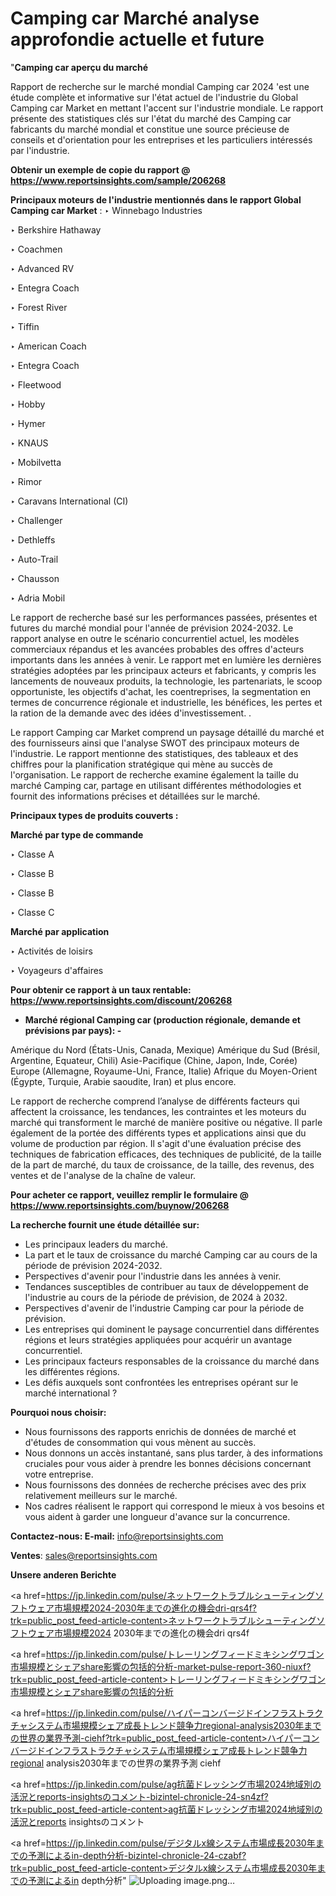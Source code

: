 # Camping car Marché analyse approfondie actuelle et future

"<strong>Camping car aperçu du marché</strong>

Rapport de recherche sur le marché mondial Camping car 2024 'est une étude complète et informative sur l'état actuel de l'industrie du Global Camping car Market en mettant l'accent sur l'industrie mondiale. Le rapport présente des statistiques clés sur l'état du marché des Camping car fabricants du marché mondial et constitue une source précieuse de conseils et d'orientation pour les entreprises et les particuliers intéressés par l'industrie.

<strong>Obtenir un exemple de copie du rapport @ <a href=https://www.reportsinsights.com/sample/206268>https://www.reportsinsights.com/sample/206268</a></strong>

<strong>Principaux moteurs de l'industrie mentionnés dans le rapport Global Camping car Market</strong> :
‣ Winnebago Industries

‣ Berkshire Hathaway

‣ Coachmen

‣ Advanced RV

‣ Entegra Coach

‣ Forest River

‣ Tiffin

‣ American Coach

‣ Entegra Coach

‣ Fleetwood

‣ Hobby

‣ Hymer

‣ KNAUS

‣ Mobilvetta

‣ Rimor

‣ Caravans International (CI)

‣ Challenger

‣ Dethleffs

‣ Auto-Trail

‣ Chausson

‣ Adria Mobil

Le rapport de recherche basé sur les performances passées, présentes et futures du marché mondial pour l'année de prévision 2024-2032. Le rapport analyse en outre le scénario concurrentiel actuel, les modèles commerciaux répandus et les avancées probables des offres d'acteurs importants dans les années à venir. Le rapport met en lumière les dernières stratégies adoptées par les principaux acteurs et fabricants, y compris les lancements de nouveaux produits, la technologie, les partenariats, le scoop opportuniste, les objectifs d'achat, les coentreprises, la segmentation en termes de concurrence régionale et industrielle, les bénéfices, les pertes et la ration de la demande avec des idées d'investissement. .

Le rapport Camping car Market comprend un paysage détaillé du marché et des fournisseurs ainsi que l'analyse SWOT des principaux moteurs de l'industrie. Le rapport mentionne des statistiques, des tableaux et des chiffres pour la planification stratégique qui mène au succès de l'organisation. Le rapport de recherche examine également la taille du marché Camping car, partage en utilisant différentes méthodologies et fournit des informations précises et détaillées sur le marché.

<strong>Principaux types de produits couverts :</strong>

<strong>Marché par type de commande</strong>

‣ Classe A

‣ Classe B

‣ Classe B

‣ Classe C

<strong>Marché par application</strong>

‣ Activités de loisirs

‣ Voyageurs d'affaires

<strong>Pour obtenir ce rapport à un taux rentable: <a href=https://www.reportsinsights.com/discount/206268>https://www.reportsinsights.com/discount/206268</a></strong>
<ul>
  <li><strong>Marché régional Camping car (production régionale, demande et prévisions par pays): -</strong></li>
</ul>
Amérique du Nord (États-Unis, Canada, Mexique)
Amérique du Sud (Brésil, Argentine, Equateur, Chili)
Asie-Pacifique (Chine, Japon, Inde, Corée)
Europe (Allemagne, Royaume-Uni, France, Italie)
Afrique du Moyen-Orient (Égypte, Turquie, Arabie saoudite, Iran) et plus encore.

Le rapport de recherche comprend l’analyse de différents facteurs qui affectent la croissance, les tendances, les contraintes et les moteurs du marché qui transforment le marché de manière positive ou négative. Il parle également de la portée des différents types et applications ainsi que du volume de production par région. Il s'agit d'une évaluation précise des techniques de fabrication efficaces, des techniques de publicité, de la taille de la part de marché, du taux de croissance, de la taille, des revenus, des ventes et de l'analyse de la chaîne de valeur.

<strong>Pour acheter ce rapport, veuillez remplir le formulaire @   <a href=https://www.reportsinsights.com/buynow/206268>https://www.reportsinsights.com/buynow/206268</a></strong>

<strong>La recherche fournit une étude détaillée sur:</strong>
<ul>
  <li>Les principaux leaders du marché.</li>
  <li>La part et le taux de croissance du marché Camping car au cours de la période de prévision 2024-2032.</li>
  <li>Perspectives d'avenir pour l'industrie dans les années à venir.</li>
  <li>Tendances susceptibles de contribuer au taux de développement de l'industrie au cours de la période de prévision, de 2024 à 2032.</li>
  <li>Perspectives d'avenir de l'industrie Camping car pour la période de prévision.</li>
  <li>Les entreprises qui dominent le paysage concurrentiel dans différentes régions et leurs stratégies appliquées pour acquérir un avantage concurrentiel.</li>
  <li>Les principaux facteurs responsables de la croissance du marché dans les différentes régions.</li>
  <li>Les défis auxquels sont confrontées les entreprises opérant sur le marché international ?</li>
</ul>
<strong>Pourquoi nous choisir:</strong>
<ul>
  <li>Nous fournissons des rapports enrichis de données de marché et d'études de consommation qui vous mènent au succès.</li>
  <li>Nous donnons un accès instantané, sans plus tarder, à des informations cruciales pour vous aider à prendre les bonnes décisions concernant votre entreprise.</li>
  <li>Nous fournissons des données de recherche précises avec des prix relativement meilleurs sur le marché.</li>
  <li>Nos cadres réalisent le rapport qui correspond le mieux à vos besoins et vous aident à garder une longueur d'avance sur la concurrence.</li>
</ul>
<strong>Contactez-nous:
</strong><strong>E-mail:</strong> <a href=mailto:info@reportsinsights.com>info@reportsinsights.com</a>

<strong>Ventes</strong>: <a href=mailto:sales@reportsinsights.com>sales@reportsinsights.com</a>

<strong>Unsere anderen Berichte</strong>

<a href=https://jp.linkedin.com/pulse/ネットワークトラブルシューティングソフトウェア市場規模2024-2030年までの進化の機会dri-qrs4f?trk=public_post_feed-article-content>ネットワークトラブルシューティングソフトウェア市場規模2024 2030年までの進化の機会dri qrs4f</a>

<a href=https://jp.linkedin.com/pulse/トレーリングフィードミキシングワゴン市場規模とシェアshare影響の包括的分析-market-pulse-report-360-niuxf?trk=public_post_feed-article-content>トレーリングフィードミキシングワゴン市場規模とシェアshare影響の包括的分析</a>

<a href=https://jp.linkedin.com/pulse/ハイパーコンバージドインフラストラクチャシステム市場規模シェア成長トレンド競争力regional-analysis2030年までの世界の業界予測-ciehf?trk=public_post_feed-article-content>ハイパーコンバージドインフラストラクチャシステム市場規模シェア成長トレンド競争力regional analysis2030年までの世界の業界予測 ciehf</a>

<a href=https://jp.linkedin.com/pulse/ag抗菌ドレッシング市場2024地域別の活況とreports-insightsのコメント-bizintel-chronicle-24-sn4zf?trk=public_post_feed-article-content>ag抗菌ドレッシング市場2024地域別の活況とreports insightsのコメント</a>

<a href=https://jp.linkedin.com/pulse/デジタルx線システム市場成長2030年までの予測によるin-depth分析-bizintel-chronicle-24-czabf?trk=public_post_feed-article-content>デジタルx線システム市場成長2030年までの予測によるin depth分析</a>"
![Uploading image.png…]()
